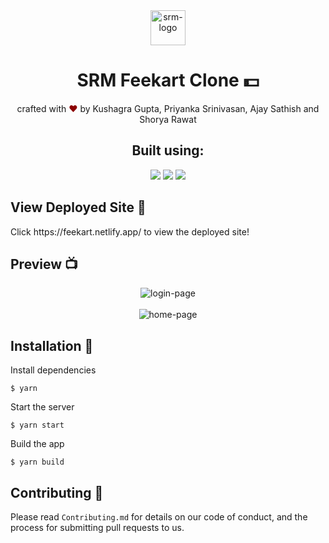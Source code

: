 <div align="center">
  <img alt="srm-logo" src="https://vectorlogoseek.com/wp-content/uploads/2019/03/srm-institute-of-science-and-technology-vector-logo.png" height="56" />
</div>

<h1 align="center">
SRM Feekart Clone 💵
</h1>

<p align="center">
crafted with <span style="color: #8b0000;">&hearts;</span> by Kushagra Gupta, Priyanka Srinivasan, Ajay Sathish and Shorya Rawat
</p>

<h2 align="center">Built using: </h2>
<p align="center">
    <img src="https://img.shields.io/badge/React-20232A?style=for-the-badge&logo=react&logoColor=61DAFB" />
    <img src="https://img.shields.io/badge/Tailwind_CSS-38B2AC?style=for-the-badge&logo=tailwind-css&logoColor=white" />
    <img src="https://img.shields.io/badge/Visual_Studio_Code-0078D4?style=for-the-badge&logo=visual%20studio%20code&logoColor=white" />
</p>

## View Deployed Site 🚀
<p>Click https://feekart.netlify.app/ to view the deployed site!</p>

## Preview 📺

<div align="center">
  <img alt="login-page" src="https://user-images.githubusercontent.com/60519359/153770399-5197c479-d9e9-4f56-9836-c1f7582fd1da.png" />
</div>
<br>
<div align="center">
  <img alt="home-page" src="https://user-images.githubusercontent.com/60519359/153770427-b94ba771-c34b-40d3-aebd-00836dc2116a.png" />
</div>

## Installation 🔧

Install dependencies

```
$ yarn
```

Start the server

```
$ yarn start
```

Build the app

```
$ yarn build
```

## Contributing 🤝

Please read `Contributing.md` for details on our code of conduct, and the process for submitting pull requests to us.
